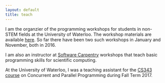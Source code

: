 ```yaml
---
layout: default
title: teach
---
```


I am the organzier of the programming workshops for students in non-STEM fields at the University of Waterloo. 
The workshop materials are available [here](https://github.com/uwpyb/materials).
So far there have been two such workshops in January and November, both in 2016.

I am also an instructor at [Software Carpentry](http://software-carpentry.org/)
workshops that teach basic programming skills for scientific computing.

At the University of Waterloo, I was a teaching assistant for the <a href="https://www.student.cs.uwaterloo.ca/~cs343/">CS343 course</a> on Concurrent and Parallel Programming during Fall Term 2017.
